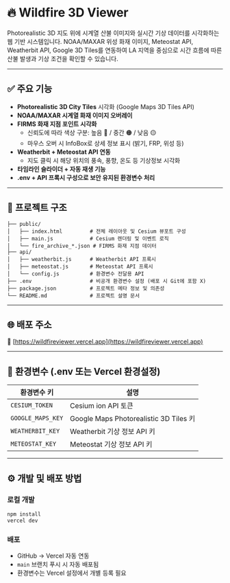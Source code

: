 # 🔥 Wildfire 3D Viewer

Photorealistic 3D 지도 위에 시계열 산불 이미지와 실시간 기상 데이터를 시각화하는 웹 기반 시스템입니다. NOAA/MAXAR 위성 화재 이미지, Meteostat API, Weatherbit API, Google 3D Tiles를 연동하여 LA 지역을 중심으로 시간 흐름에 따른 산불 발생과 기상 조건을 확인할 수 있습니다.

---

## ✅ 주요 기능

- **Photorealistic 3D City Tiles** 시각화 (Google Maps 3D Tiles API)
- **NOAA/MAXAR 시계열 화재 이미지 오버레이**
- **FIRMS 화재 지점 포인트 시각화**
  - 신뢰도에 따라 색상 구분: 높음 🔴 / 중간 🟠 / 낮음 🟡
  - 마우스 오버 시 InfoBox로 상세 정보 표시 (밝기, FRP, 위성 등)
- **Weatherbit + Meteostat API 연동**
  - 지도 클릭 시 해당 위치의 풍속, 풍향, 온도 등 기상정보 시각화
- **타임라인 슬라이더 + 자동 재생 기능**
- **.env + API 프록시 구성으로 보안 유지된 환경변수 처리**

---

## 📁 프로젝트 구조

```
├── public/
│   ├── index.html         # 전체 레이아웃 및 Cesium 뷰포트 구성
│   ├── main.js            # Cesium 렌더링 및 이벤트 로직
│   └── fire_archive_*.json # FIRMS 화재 지점 데이터
├── api/
│   ├── weatherbit.js      # Weatherbit API 프록시
│   ├── meteostat.js       # Meteostat API 프록시
│   └── config.js          # 환경변수 전달용 API
├── .env                   # 비공개 환경변수 설정 (배포 시 Git에 포함 X)
├── package.json           # 프로젝트 메타 정보 및 의존성
└── README.md              # 프로젝트 설명 문서
```

---

## 🌐 배포 주소

🔗 [https://wildfireviewer.vercel.app](https://wildfireviewer.vercel.app)

---

## 🔐 환경변수 (.env 또는 Vercel 환경설정)

| 환경변수 키             | 설명                                  |
|---------------------|-------------------------------------|
| `CESIUM_TOKEN`      | Cesium ion API 토큰                    |
| `GOOGLE_MAPS_KEY`   | Google Maps Photorealistic 3D Tiles 키  |
| `WEATHERBIT_KEY`    | Weatherbit 기상 정보 API 키              |
| `METEOSTAT_KEY`     | Meteostat 기상 정보 API 키              |

---

## ⚙️ 개발 및 배포 방법

### 로컬 개발

```bash
npm install
vercel dev
```

### 배포

- GitHub → Vercel 자동 연동
- `main` 브랜치 푸시 시 자동 배포됨
- 환경변수는 Vercel 설정에서 개별 등록 필요
